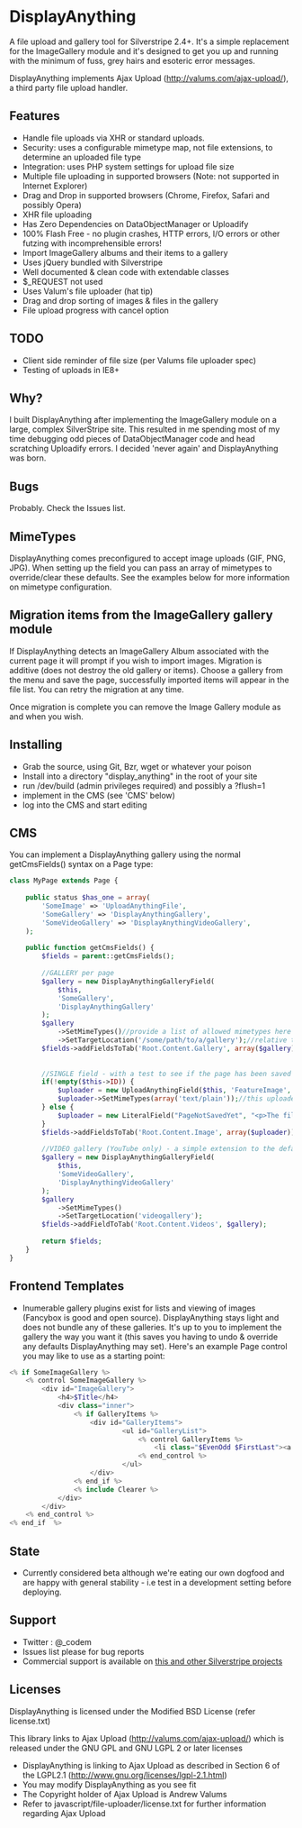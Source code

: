 # DisplayAnything #

A file upload and gallery tool for Silverstripe 2.4+. It's a simple replacement for the ImageGallery module and it's designed to get you up and running with the minimum of fuss, grey hairs and esoteric error messages.

DisplayAnything implements Ajax Upload (http://valums.com/ajax-upload/), a third party file upload handler.

## Features ##
+ Handle file uploads via XHR or standard uploads.
+ Security: uses a configurable mimetype map, not file extensions, to determine an uploaded file type
+ Integration: uses PHP system settings for upload file size
+ Multiple file uploading in supported browsers (Note: not supported in Internet Explorer)
+ Drag and Drop in supported browsers (Chrome, Firefox, Safari and possibly Opera)
+ XHR file uploading
+ Has Zero Dependencies on DataObjectManager or Uploadify
+ 100% Flash Free - no plugin crashes, HTTP errors, I/O errors or other futzing with incomprehensible errors!
+ Import ImageGallery albums and their items to a gallery
+ Uses jQuery bundled with Silverstripe
+ Well documented & clean code with extendable classes
+ $_REQUEST not used
+ Uses  Valum's file uploader (hat tip)
+ Drag and drop sorting of images & files in the gallery
+ File upload progress with cancel option

## TODO ##
+ Client side reminder of file size (per Valums file uploader spec)
+ Testing of uploads in IE8+

## Why? ##
I built DisplayAnything after implementing the ImageGallery module on a large, complex SilverStripe site.
This resulted in me spending most of my time debugging odd pieces of DataObjectManager code and head scratching Uploadify errors. 
I decided 'never again' and DisplayAnything was born.

## Bugs ##
Probably. Check the Issues list.

## MimeTypes ##
DisplayAnything comes preconfigured to accept image uploads (GIF, PNG, JPG). When setting up the field you can pass an array of mimetypes to override/clear these defaults.
See the examples below for more information on mimetype configuration.

## Migration items from the ImageGallery gallery module ##
If DisplayAnything detects an  ImageGallery Album associated with the current page it will prompt if you wish to import images. Migration is additive (does not destroy the old gallery or items).
Choose a gallery from the menu and save the page, successfully imported items will appear in the file list. You can retry the migration at any time.

Once migration is complete you can remove the Image Gallery module as and when you wish.

## Installing ##
+ Grab the source, using Git, Bzr, wget or whatever your poison
+ Install into a directory "display_anything" in the root of your site
+ run /dev/build (admin privileges required) and possibly a ?flush=1
+ implement in the CMS (see 'CMS' below)
+ log into the CMS and start editing

## CMS ##
You can implement a DisplayAnything gallery using the normal getCmsFields() syntax on a Page type:

```php
class MyPage extends Page {
	
	public status $has_one = array(
		'SomeImage' => 'UploadAnythingFile',
		'SomeGallery' => 'DisplayAnythingGallery',
		'SomeVideoGallery' => 'DisplayAnythingVideoGallery',
	);
	
	public function getCmsFields() {
		$fields = parent::getCmsFields();
		
		//GALLERY per page
		$gallery = new DisplayAnythingGalleryField(
			$this,
			'SomeGallery',
			'DisplayAnythingGallery'
		);
		$gallery
			->SetMimeTypes()//provide a list of allowed mimetypes here
			->SetTargetLocation('/some/path/to/a/gallery');//relative to ASSETS_PATH
		$fields->addFieldsToTab('Root.Content.Gallery', array($gallery));
		
		
		//SINGLE field - with a test to see if the page has been saved
		if(!empty($this->ID)) {
			$uploader = new UploadAnythingField($this, 'FeatureImage','Image');
			$uploader->SetMimeTypes(array('text/plain'));//this uploader only allowes plain text uploads
		} else {
			$uploader = new LiteralField("PageNotSavedYet", "<p>The file may be uploaded after saving this page.</p>");
		}
		$fields->addFieldsToTab('Root.Content.Image', array($uploader));
		
		//VIDEO gallery (YouTube only) - a simple extension to the default gallery
		$gallery = new DisplayAnythingGalleryField(
			$this,
			'SomeVideoGallery',
			'DisplayAnythingVideoGallery'
		);
		$gallery
			->SetMimeTypes()
			->SetTargetLocation('videogallery');
		$fields->addFieldToTab('Root.Content.Videos', $gallery);
		
		return $fields;
	}
}
```
## Frontend Templates ##
+ Inumerable gallery plugins exist for lists and viewing of images (Fancybox is good and open source). DisplayAnything stays light and does not bundle any of these galleries. It's up to you to implement the gallery the way you want it (this saves you having to undo & override any defaults DisplayAnything may set).
Here's an example Page control you may like to use as a starting point:

```php
<% if SomeImageGallery %>
	<% control SomeImageGallery %>
		<div id="ImageGallery">
			<h4>$Title</h4>
			<div class="inner">
				<% if GalleryItems %>
					<div id="GalleryItems">
							<ul id="GalleryList">
								<% control GalleryItems %>
									<li class="$EvenOdd $FirstLast"><a href="$URL" rel="page-gallery">$CroppedImage(90,90)</a></li>
								<% end_control %>
							</ul>
					</div>
				<% end_if %>
				<% include Clearer %>
			</div>
		</div>
	<% end_control %>
<% end_if  %>
```

## State ##
+ Currently considered beta although we're eating our own dogfood and are happy with general stability - i.e test in a development setting before deploying.

## Support ##
+ Twitter : @_codem
+ Issues list please for bug reports
+ Commercial support is available on <a href="http://codem.com.au">this and other Silverstripe projects</a>

## Licenses ##
DisplayAnything is licensed under the Modified BSD License (refer license.txt)

This library links to Ajax Upload (http://valums.com/ajax-upload/) which is released under the GNU GPL and GNU LGPL 2 or later licenses
+ DisplayAnything is linking to Ajax Upload as described in Section 6 of the LGPL2.1 (http://www.gnu.org/licenses/lgpl-2.1.html)
+ You may modify DisplayAnything as you see fit
+ The Copyright holder of Ajax Upload is Andrew Valums
+ Refer to javascript/file-uploader/license.txt for further information regarding Ajax Upload

